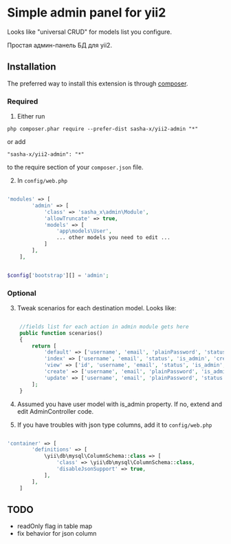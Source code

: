 Simple admin panel for yii2
===========================

Looks like "universal CRUD" for models list you configure.

Простая админ-панель БД для yii2.


Installation
------------

The preferred way to install this extension is through [composer](http://getcomposer.org/download/).

### Required

1. Either run

```
php composer.phar require --prefer-dist sasha-x/yii2-admin "*"
```

or add

```
"sasha-x/yii2-admin": "*"
```

to the require section of your `composer.json` file.

2. In `config/web.php`

```php

'modules' => [
        'admin' => [
            'class' => 'sasha_x\admin\Module',
            'allowTruncate' => true,
            'models' => [
                'app\models\User',
                ... other models you need to edit ...
            ]
        ],
    ],


$config['bootstrap'][] = 'admin';

```

### Optional

3. Tweak scenarios for each destination model. Looks like:

```php

    //fields list for each action in admin module gets here
    public function scenarios()
    {
        return [
            'default' => ['username', 'email', 'plainPassword', 'status', 'is_admin'],
            'index' => ['username', 'email', 'status', 'is_admin', 'created_at', 'last_login'],
            'view' => ['id', 'username', 'email', 'status', 'is_admin', 'created_at', 'updated_at', 'last_login'],
            'create' => ['username', 'email', 'plainPassword', 'is_admin'],
            'update' => ['username', 'email', 'plainPassword', 'status', 'is_admin'],
        ];
    }

```

4. Assumed you have user model with is_admin property. If no, extend and edit AdminController code.

5. If you have troubles with json type columns, add it to `config/web.php`

```php

'container' => [
        'definitions' => [
            \yii\db\mysql\ColumnSchema::class => [
                'class' => \yii\db\mysql\ColumnSchema::class,
                'disableJsonSupport' => true,
            ],
        ],
    ]

```

TODO
----

- readOnly flag in table map
- fix behavior for json column